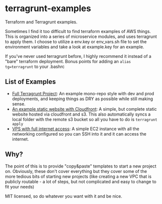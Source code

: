 # terragrunt-examples
Terraform and Terragrunt examples.

Sometimes I find it too difficult to find terraform examples of AWS things. This is organized into a series of microservice modules, and uses terragrunt to apply them. I choose to utilize a env.key or env_vars.sh file to
set the environment variables and take a look at example.key for an example.

If you've never used terragrunt before, I highly recommend it instead of a "bare" terraform deployment. Bonus points for adding an `alias tg=terragrunt` to your .bashrc

## List of Examples
- [Full Terragrunt Project](terragrunt_full_example/): An example mono-repo style with dev and prod deployments, and keeping things as DRY as possible while still making sense.
- [An example static website with Cloudfront](modules/cloudfront_static_website): A simple, but complete static
website hosted via cloudfront and s3. This also automatically syncs a local folder with the remote s3 bucket so
all you have to do is `terragrunt apply`
- [VPS with full internet access](modules/public_ec2): A simple EC2 instance with all the networking configured
so you can SSH into it and it can access the internet.

## Why?

The point of this is to provide "copy&paste" templates to start a new project on. Obviously, these don't cover everything but they cover some of the more tedious bits of starting new projects (like creating a new VPC that is publicly routable - a lot of steps, but not complicated and easy to change to fit your needs)

MIT licensed, so do whatever you want with it and be nice.
